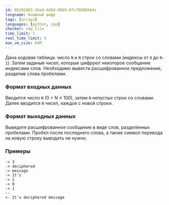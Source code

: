 ```yaml
---
id: 05202903-2be4-4d8d-9669-0fc7889894da
longname: Книжный шифр
tags: [arrays]
languages: [python, cpp]
checker: cmp_file
time_limit: 1
real_time_limit: 5
max_vm_size: 64M
---
```


Дана кодовая таблица: число `N` и `N` строк со словами (индексы от `0` до `N-1`).
Затем заданы`N` чисел, которые шифруют некоторое сообщение индексами слов. Необходимо вывести расшифрованное
предложение, разделив слова пробелами.

### Формат входных данных

Вводится число `N` (0 < N ≤ 100), затем `N` непустых строк со словами. Далее вводится `N` чисел, каждое с новой строки.

### Формат выходных данных

Выведите расшифрованное сообщение в виде слов, разделённых пробелами. Пробел после последнего слова, а также символ
перевода на новую строку выводить не нужно.

### Примеры

```
-> 3
-> deciphered
-> message
-> It's
-> 2
-> 0
-> 1
--
<- It's deciphered message
```
